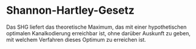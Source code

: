 # Shannon-Hartley-Gesetz

Das SHG liefert das theoretische Maximum, das mit einer hypothetischen optimalen Kanalkodierung erreichbar ist, ohne darüber Auskunft zu geben, mit welchem Verfahren dieses Optimum zu erreichen ist.

